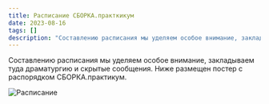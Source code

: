 ```yaml
---
title: Расписание СБОРКА.практкикум
date: 2023-08-16
tags: []
description: "Составлению расписания мы уделяем особое внимание, закладываем туда драматургию и скрытые сообщения&nbsp;..."
---
```


Составлению расписания мы уделяем особое внимание, закладываем туда драматургию и скрытые сообщения.
Ниже размещен постер с распорядком СБОРКА.практикум.

![Расписание](/media/zu-schedule.png)


